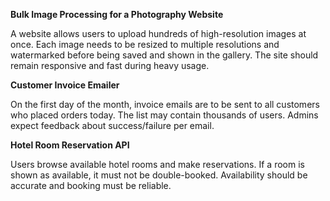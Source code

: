 **Bulk Image Processing for a Photography Website**

A website allows users to upload hundreds of high-resolution images at once. Each image needs to be resized to multiple resolutions and watermarked before being saved and shown in the gallery. The site should remain responsive and fast during heavy usage.

**Customer Invoice Emailer**

On the first day of the month, invoice emails are to be sent to all customers who placed orders today. The list may contain thousands of users. Admins expect feedback about success/failure per email.

**Hotel Room Reservation API**

Users browse available hotel rooms and make reservations. If a room is shown as available, it must not be double-booked. Availability should be accurate and booking must be reliable.
